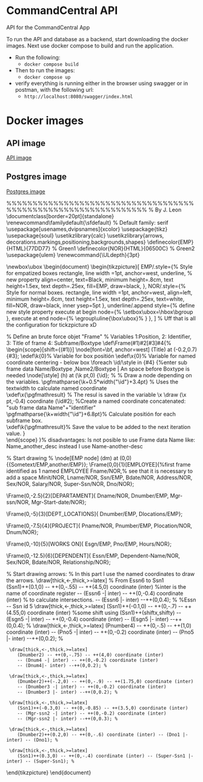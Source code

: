 # CommandCentral API
API for the CommandCentral App

To run the API and database as a backend, start downloading the docker images.
Next use docker compose to build and run the application.

- Run the following:
  - `docker compose build`
- Then to run the images:
  - `docker compose up`
- verify everything is running either in the browser using swagger or in postman, with the following url:
  - `http://localhost:8080/swagger/index.html`


# Docker images
## API image
[API image](https://hub.docker.com/repository/docker/kristians93/command_central_api/general)
## Postgres image
[Postgres image](https://hub.docker.com/repository/docker/kristians93/command_central_postgres/general)


%%%%%%%%%%%%%%%%%%%%%%%%%%%%%%%%%%%%%%%%%%%%%%%%%%%%%%%%%%%%%%%
% By J. Leon
\documentclass[border=20pt]{standalone}
\renewcommand\familydefault{\sfdefault} % Default family: serif 
\usepackage[usenames,dvipsnames]{xcolor}
\usepackage{tikz}
\usepackage{soul}
\usetikzlibrary{calc} 
\usetikzlibrary{arrows, decorations.markings,positioning,backgrounds,shapes}
\definecolor{EMP}{HTML}{77DD77} % Green1
\definecolor{NOR}{HTML}{06500C} % Green2
\usepackage{ulem}
\renewcommand{\ULdepth}{3pt}

\newbox\ubox
\begin{document}
\begin{tikzpicture}[
    EMP/.style={% Style for empatized boxes
        rectangle, line width =1pt,
        anchor=west,
        underline, % new property
        align=center,
        text=Black,
        minimum height=.8cm,
        text height=1.5ex,
            text depth=.25ex,
        fill=EMP,
        draw=black,
        },
    NOR/.style={% Style for normal boxes.
        rectangle, 
        line width =1pt,
        anchor=west,
        align=left,
        minimum height=.6cm,
        text height=1.5ex,
            text depth=.25ex,
            text=white,
        fill=NOR,
        draw=black,
        inner ysep=5pt
        },
    underline/.append style={% define new style property
        execute at begin node={%
            \setbox\ubox=\hbox\bgroup
            },
            execute at end node={%
                \egroup\uline{\box\ubox}%
                }
             },
    ] % Uff that is all the configuration for tickzpicture xD

% Define an brute force objet "Frame"
% Variables 1:Position, 2: Identifier, 3: Title of frame 4: Subframe/Boxtype
 \def\Frame(#1)#2[#3]#4{%
  \begin{scope}[shift={(#1)}] 
      \node[font=\bf, anchor=west] (Title) at (-0.2,0.7) {#3}; 
       \edef\k{0}% Variable for box positión
       \edef\x{0}% Variable for named coordinate centering - below box
       \foreach \id/\style in {#4} {%enter sub frame data Name/Boxtype ,Name2/Boxtype | An space before Boxtype is needed 
            \node[\style] (h) at (\k pt,0) {\id}; %  % Draw a node depending on the variables.
            \pgfmathparse{\k+0.5*width{"\id"}+3.4pt} % Uses the textwidth to calculate named coordinate  
            \xdef\x{\pgfmathresult} % The resul is saved in the variable \x
            \draw (\x pt,-0.4) coordinate (\id#2); %Create a named coordinate concatenated: "sub frame data Name"+"identifier"
            \pgfmathparse{\k+width{"\id"}+6.8pt}% Calculate positión for each subframe box.       
        \xdef\k{\pgfmathresult}% Save the value to be added to the next iteration value.
       }    
  \end{scope}
}% disadvantages: Is not posible to use Frame data Name like: Name_another_desc instead I use Name-another-desc

% Start drawing
% \node[EMP node] (dm) at (0,0) {{Sometext/EMP,another/EMP}};
 \Frame(0,0){1}[EMPLOYEE]{%first frame identified as 1 named EMPLOYEE
    Fname/NOR,% see that it is necessary to add a space
    Minit/NOR,
    Lname/NOR,
    Ssn/EMP,
    Bdate/NOR,
    Address/NOR,
    Sex/NOR,
    Salary/NOR,
    Super-Ssn/NOR,
    Dno/NOR}; 

 \Frame(0,-2.5){2}[DEPARTAMENT]{
    Dname/NOR,
    Dnumber/EMP,
    Mgr-ssn/NOR,
    Mgr-Start-date/NOR}; 

 \Frame(0,-5){3}[DEPT\_LOCATIONS]{
    Dnumber/EMP,
    Dlocations/EMP};

  \Frame(0,-7.5){4}[PROJECT]{
    Pname/NOR,
    Pnumber/EMP,
    Plocation/NOR,
    Dnum/NOR}; 

  \Frame(0,-10){5}[WORKS ON]{
    Esgn/EMP,
    Pno/EMP,
    Hours/NOR};     

 \Frame(0,-12.5){6}[DEPENDENT]{
    Essn/EMP,
    Dependent-Name/NOR,
    Sex/NOR,
    Bdate/NOR,
    Relationship/NOR}; 

% Start drawing arrows:
% In this part I use the named coordinates to draw the arrows.
    \draw[thick,<-,thick,>=latex] % From Essn6 to Ssn1  
        (Ssn1)++(0.1,0) -- ++(0,-.55) -- ++(4.5,0) coordinate (inter) %inter is the name of coordinate register
        -- (Essn6 -| inter) -- ++(0,-0.4) coordinate (inter)  % to calculate intersections.
        -- (Essn6 |- inter) --++(0,0.4); %
     %Essn -- Ssn id 5
     \draw[thick,<-,thick,>=latex]
        (Ssn1)++(-0.1,0) -- ++(0,-.7) -- ++(4.55,0) coordinate (inter) %some shift using (Ssn1)++(shiftx,shifty)
        -- (Esgn5 -| inter) -- ++(0,-0.4) coordinate (inter) 
        -- (Esgn5 |- inter) --++(0,0.4); %
     \draw[thick,<-,thick,>=latex]
        (Pnumber4) -- ++(0,-.5) -- ++(1,0) coordinate (inter) 
        -- (Pno5 -| inter) -- ++(0,-0.2) coordinate (inter) 
        -- (Pno5 |- inter) --++(0,0.2); %

     \draw[thick,<-,thick,>=latex]
        (Dnumber2) -- ++(0,-.75) -- ++(4,0) coordinate (inter) 
        -- (Dnum4 -| inter) -- ++(0,-0.2) coordinate (inter) 
        -- (Dnum4|- inter) --++(0,0.2); %

     \draw[thick,<-,thick,>=latex]
        (Dnumber2)++(-.2,0) -- ++(0,-.9) -- ++(1.75,0) coordinate (inter) 
        -- (Dnumber3 -| inter) -- ++(0,-0.2) coordinate (inter) 
        -- (Dnumber3 |- inter) --++(0,0.2); %

     \draw[thick,<-,thick,>=latex]
        (Ssn1)++(-0.3,0) -- ++(0,-0.85) -- ++(3.5,0) coordinate (inter) 
        -- (Mgr-ssn2 -| inter) -- ++(0,-0.2) coordinate (inter) 
        -- (Mgr-ssn2 |- inter) --++(0,0.3); %

     \draw[thick,<-,thick,>=latex]
        (Dnumber2)++(0.2,0) -- ++(0,-.6) coordinate (inter) -- (Dno1 |- inter) -- (Dno1); %

     \draw[thick,<-,thick,>=latex]
        (Ssn1)++(0.3,0) -- ++(0,-.4) coordinate (inter) -- (Super-Ssn1 |- inter) -- (Super-Ssn1); %

\end{tikzpicture}
\end{document}
